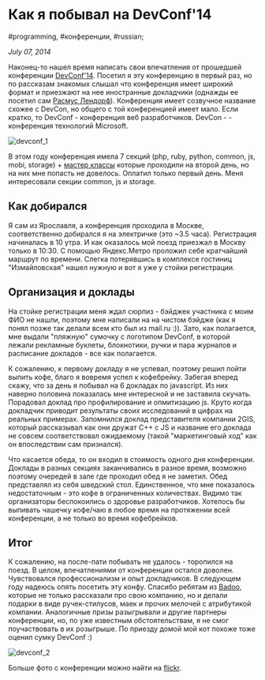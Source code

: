 # Как я побывал на DevConf'14

#programming, #конференции, #russian;

_July 07, 2014_

Наконец-то нашел время написать свои впечатления от прошедшей конференции [DevConf'14](https://devconf.ru/). Посетил я эту конференцию в первый раз, но по рассказам знакомых слышал что конференция имеет широкий формат и приезжают на нее иностранные докладчики (однажды ее посетил сам [Расмус Лендорф](https://ru.wikipedia.org/wiki/%D0%9B%D0%B5%D1%80%D0%B4%D0%BE%D1%80%D1%84,_%D0%A0%D0%B0%D1%81%D0%BC%D1%83%D1%81)). Конференция имеет созвучное название схожее с DevCon, но общего с той конференцией имеет мало. Если кратко, то DevConf - конференция веб разработчиков. DevCon - - конференция технологий Microsoft.

![devconf_1](https://4.bp.blogspot.com/-vTyfJO6tRmo/U7m8cR-sWJI/AAAAAAAABCw/9Aja0kfPa64/s1600/iMyKWnmAMGk.jpg)

В этом году конференция имела 7 секций (php, ruby, python, common, js, mobi, storage) + [мастер классы](https://devconf.ru/mk) которые проходили на второй день, но на них мне попасть не довелось. Оплатил только первый день. Меня интересовали секции common, js и storage.

## Как добирался
Я сам из Ярославля, а конференция проходила в Москве, соответственно добирался я на электричке (это ~3.5 часа). Регистрация начиналась в 10 утра. И как оказалось мой поезд приезжал в Москву только в 10:30. С помощью Яндекс.Метро проложил себе кратчайший маршрут по времени. Слегка потерявшись в комплексе гостиниц "Измайловская" нашел нужную и вот я уже у стойки регистрации.

## Организация и доклады
На стойке регистрации меня ждал сюрпиз - бэйджек участника с моим ФИО не нашли, поэтому мне написали на на чистом бэйдже (как я понял позже так делали всем кто был из mail.ru :)). Зато, как полагается, мне выдали "пляжную" сумочку с логотипом DevConf, в которой лежали рекламные буклеты, блокнотики, ручки и пара журналов и расписание докладов - все как полагается.

К сожалению, к первому докладу я не успевал, поэтому решил пойти выпить кофе, благо я вовремя успел к кофебрейку. Забегая вперед скажу, что за день я побывал на 6 докладах по javascript. Из них наверно половина показалась мне интересной и не заставила скучать. Порадовал доклад про профилирование и опмитизацию js. Круто когда докладчик приводит результаты своих исследований в цифрах на реальных примерах. Запомнился доклад представителя компании 2GIS, который рассказывал как они дружат C++ c JS и название его доклада не совсем соответствовал ожидаемому (такой "маркетинговый ход" как он впоследствии сам признался).

Что касается обеда, то он входил в стоимость одного дня конференции. Доклады в разных секциях заканчивались в разное время, возможно поэтому очередей в зале где проходил обед я не заметил. Обед представлял из себя шведский стол. Единственное, что мне показалось недостаточным - это кофе в ограниченных количествах. Видимо так организаторы беспокоились о здоровье разработчиков. Хотелось бы выпивать чашечку кофе/чаю в любое время на протяжении всей конференции, а не только во время кофебрейков.

## Итог
К сожалению, на после-пати побывать не удалось - торопился на поезд. В целом, впечатлениями от конференции остался доволен. Чувствовался профессионализм и опыт докладчиков. В следующем году надеюсь опять посетить эту конфу. Спасибо ребятам из [Badoo](https://badoo.com/), которые не только рассказали про свою компанию, но и делали подарки в виде ручек-стилусов, маек и прочих мелочей с атрибутикой компании. Аналогичные призы разыгрывали и другие партнеры конференции, но, по уже известным обстоятельствам, я не смог поучаствовать в их розыгрыше. По приезду домой мой кот похоже тоже оценил сумку DevConf :)

![devconf_2](https://3.bp.blogspot.com/-nsvdm7XSYNk/U7m5w1qDz0I/AAAAAAAABCk/2qZP-_D4mPM/s1600/GIzaou4Ntg4.jpg)

Больше фото с конференции можно найти на [flickr](https://www.flickr.com/photos/devconf).